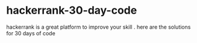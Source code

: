 # hackerrank-30-day-code
hackerrank is a great platform to improve your skill . here are the solutions for 30 days of code 

